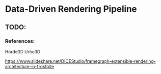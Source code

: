 # Data-Driven Rendering Pipeline



## TODO:


### References:

Horde3D
Urho3D

https://www.slideshare.net/DICEStudio/framegraph-extensible-rendering-architecture-in-frostbite
